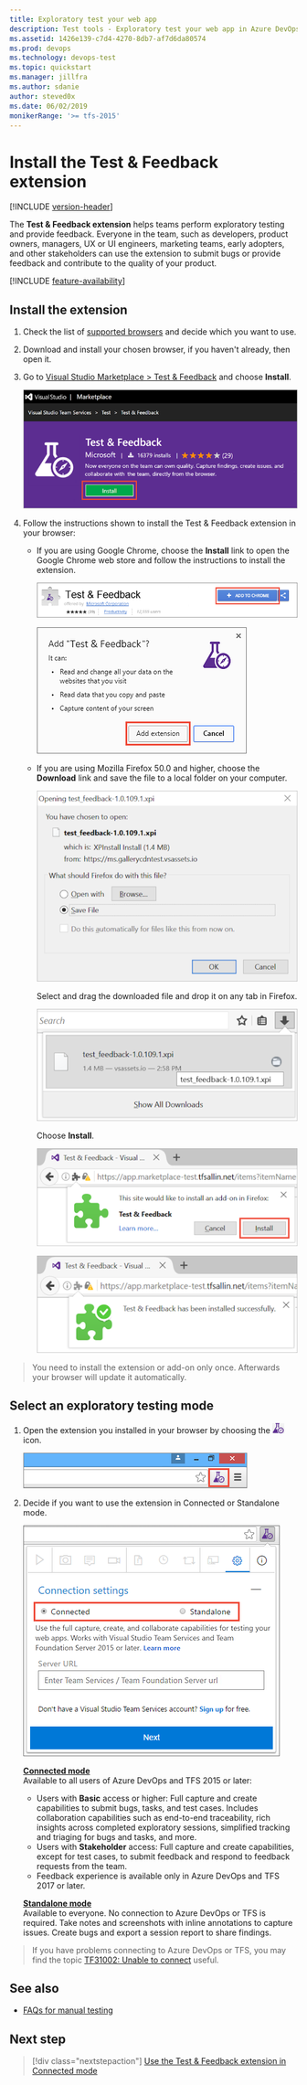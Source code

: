 ```yaml
---
title: Exploratory test your web app
description: Test tools - Exploratory test your web app in Azure DevOps from your web browser with the Microsoft Test & Feedback extension
ms.assetid: 1426e139-c7d4-4270-8db7-af7d6da80574
ms.prod: devops
ms.technology: devops-test
ms.topic: quickstart
ms.manager: jillfra
ms.author: sdanie
author: steved0x
ms.date: 06/02/2019
monikerRange: '>= tfs-2015'
---
```


# Install the Test &amp; Feedback extension

[!INCLUDE [version-header](_shared/version-header.md)]

The **Test &amp; Feedback extension** helps teams perform exploratory testing and provide feedback. 
Everyone in the team, such as developers, product owners, managers, UX or UI engineers, 
marketing teams, early adopters, and other stakeholders can use the 
extension to submit bugs or provide feedback and contribute to the 
quality of your product. 

[!INCLUDE [feature-availability](_shared/feature-availability.md)] 

<a name="installext"></a>

## Install the extension

1. Check the list of [supported browsers](reference-qa.md#browser-support) and decide which you want to use.

1. Download and install your chosen browser, if you haven't already, then open it.

1. Go to [Visual Studio Marketplace > Test &amp; Feedback](https://marketplace.visualstudio.com/items?itemName=ms.vss-exploratorytesting-web)
   and choose **Install**.

   ![Visual Studio Marketplace, Test &amp; Feedback extension, Install](_img/perform-exploratory-tests/getstarted-01.png)

1. Follow the instructions shown to install the Test &amp; Feedback extension in your browser:

   - If you are using Google Chrome, choose the **Install** link to open the 
     Google Chrome web store and follow the instructions to install the extension.

     ![Install extension on Chrome](_img/perform-exploratory-tests/getstarted-02.png)

     ![Install extension on Chrome](_img/perform-exploratory-tests/getstarted-03.png)

   - If you are using Mozilla Firefox 50.0 and higher, choose the **Download** link
     and save the file to a local folder on your computer. 

     ![Install extension on Firefox](_img/perform-exploratory-tests/getstarted-07.png)

     Select and drag the downloaded file and drop it on any tab in Firefox.

     ![Install extension on Firefox](_img/perform-exploratory-tests/getstarted-08.png)

     Choose **Install**.

     ![Install extension on Firefox](_img/perform-exploratory-tests/getstarted-09.png)

     ![Install extension on Firefox](_img/perform-exploratory-tests/getstarted-10.png)

>You need to install the extension or add-on only once. Afterwards your browser will
update it automatically.

<a name="selectmode"></a>
##  Select an exploratory testing mode

1. Open the extension you installed in your browser by choosing the
   ![Test and Feedback](_img/_shared/exp-test-icon.png) icon.

   ![Open extension](_img/perform-exploratory-tests/open-extension.png)
 
1. Decide if you want to use the extension in Connected or Standalone mode.

   ![Choose connection mode](_img/perform-exploratory-tests/getstarted-06.png)

   **[Connected mode](connected-mode-exploratory-testing.md)**  
   Available to all users of Azure DevOps and TFS 2015 or later:

   - Users with **Basic** access or higher: Full capture and create capabilities
     to submit bugs, tasks, and test cases. Includes collaboration
     capabilities such as end-to-end traceability, rich insights
     across completed exploratory sessions, simplified tracking
     and triaging for bugs and tasks, and more.
   - Users with **Stakeholder** access: Full capture and create capabilities,
     except for test cases, to submit feedback and respond to feedback
     requests from the team. 
   - Feedback experience is available only in Azure DevOps and TFS 2017 or later.<p />
 
   **[Standalone mode](standalone-mode-exploratory-testing.md)**  
   Available to everyone. No connection to Azure DevOps or TFS is required. Take notes and screenshots with
   inline annotations to capture issues. Create bugs and export
   a session report to share findings.
 
>If you have problems connecting to Azure DevOps or TFS, you may find
the topic [TF31002: Unable to connect](../reference/error/tf31002-unable-connect-tfs.md) useful.

## See also

*  [FAQs for manual testing](reference-qa.md#tandfext)

## Next step

> [!div class="nextstepaction"]
> [Use the Test &amp; Feedback extension in Connected mode](connected-mode-exploratory-testing.md)
